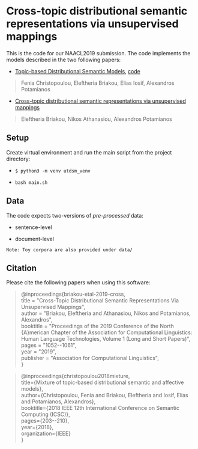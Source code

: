 # Cross-topic distributional semantic representations via unsupervised mappings

This is the code for our NAACL2019 submission. The code implements the models described in the two following papers:

* [Topic-based Distributional Semantic Models](https://ieeexplore.ieee.org/document/8334459/), [code](https://github.com/fenchri/mixture-tdsms)
>Fenia Christopoulou, Eleftheria Briakou, Elias Iosif, Alexandros Potamianos

* [Cross-topic distributional semantic representations via unsupervised mappings](https://aclweb.org/anthology/papers/N/N19/N19-1110/)
>Eleftheria Briakou, Nikos Athanasiou, Alexandros Potamianos

## Setup

Create virtual environment and run the main script from the project directory:

* ```$ python3 -m venv utdsm_venv```

* ``bash main.sh``

## Data

The code expects two-versions of _pre-processed_ data:

* sentence-level

* document-level

``Note: Toy corpora are also provided under data/``

## Citation
Please cite the following papers when using this software:

> @inproceedings{briakou-etal-2019-cross,\
>    title = "Cross-Topic Distributional Semantic Representations Via Unsupervised Mappings",\
>    author = "Briakou, Eleftheria  and Athanasiou, Nikos  and Potamianos, Alexandros",\
>    booktitle = "Proceedings of the 2019 Conference of the North {A}merican Chapter of the Association for Computational Linguistics: Human Language Technologies, Volume 1 (Long and Short Papers)",\
>    pages = "1052--1061",\
>    year = "2019",\
>    publisher = "Association for Computational Linguistics",\
>}


> @inproceedings{christopoulou2018mixture,\
>  title={Mixture of topic-based distributional semantic and affective models},\
>  author={Christopoulou, Fenia and Briakou, Eleftheria and Iosif, Elias and Potamianos, Alexandros},\
>  booktitle={2018 IEEE 12th International Conference on Semantic Computing (ICSC)},\
>  pages={203--210},\
>  year={2018},\
>  organization={IEEE}\
> }

